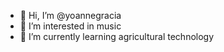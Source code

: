 - 👋 Hi, I’m @yoannegracia
- 👀 I’m interested in music
- 🌱 I’m currently learning agricultural technology

<!---
yoannegracia/yoannegracia is a ✨ special ✨ repository because its `README.md` (this file) appears on your GitHub profile.
You can click the Preview link to take a look at your changes.
--->
